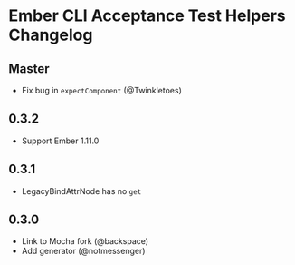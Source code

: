# Ember CLI Acceptance Test Helpers Changelog

## Master

 * Fix bug in `expectComponent` (@Twinkletoes)

## 0.3.2

* Support Ember 1.11.0

## 0.3.1

 * LegacyBindAttrNode has no `get`

## 0.3.0

 * Link to Mocha fork (@backspace)
 * Add generator (@notmessenger)
